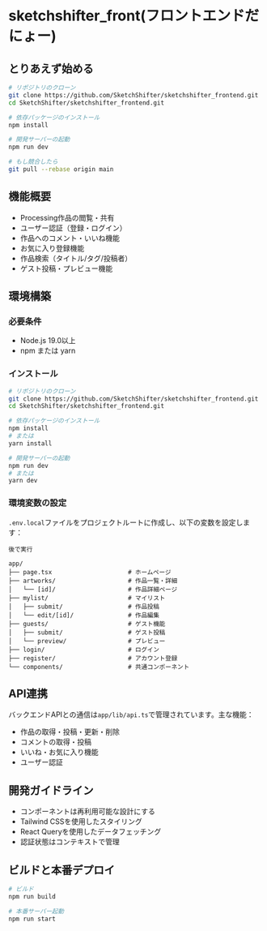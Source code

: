 # sketchshifter_front(フロントエンドだにょー)

## とりあえず始める

```bash
# リポジトリのクローン
git clone https://github.com/SketchShifter/sketchshifter_frontend.git
cd SketchShifter/sketchshifter_frontend.git

# 依存パッケージのインストール
npm install

# 開発サーバーの起動
npm run dev

# もし競合したら
git pull --rebase origin main

```

## 機能概要

- Processing作品の閲覧・共有
- ユーザー認証（登録・ログイン）
- 作品へのコメント・いいね機能
- お気に入り登録機能
- 作品検索（タイトル/タグ/投稿者）
- ゲスト投稿・プレビュー機能

## 環境構築


### 必要条件

- Node.js 19.0以上
- npm または yarn

### インストール

```bash
# リポジトリのクローン
git clone https://github.com/SketchShifter/sketchshifter_frontend.git
cd SketchShifter/sketchshifter_frontend.git

# 依存パッケージのインストール
npm install
# または
yarn install

# 開発サーバーの起動
npm run dev
# または
yarn dev
```

### 環境変数の設定

`.env.local`ファイルをプロジェクトルートに作成し、以下の変数を設定します：

```
後で実行
```

```
app/
├── page.tsx                     # ホームページ
├── artworks/                    # 作品一覧・詳細
│   └── [id]/                    # 作品詳細ページ
├── mylist/                      # マイリスト
│   ├── submit/                  # 作品投稿
│   └── edit/[id]/               # 作品編集
├── guests/                      # ゲスト機能
│   ├── submit/                  # ゲスト投稿
│   └── preview/                 # プレビュー
├── login/                       # ログイン
├── register/                    # アカウント登録
└── components/                  # 共通コンポーネント
```

## API連携

バックエンドAPIとの通信は`app/lib/api.ts`で管理されています。主な機能：

- 作品の取得・投稿・更新・削除
- コメントの取得・投稿
- いいね・お気に入り機能
- ユーザー認証

## 開発ガイドライン

- コンポーネントは再利用可能な設計にする
- Tailwind CSSを使用したスタイリング
- React Queryを使用したデータフェッチング
- 認証状態はコンテキストで管理

## ビルドと本番デプロイ

```bash
# ビルド
npm run build

# 本番サーバー起動
npm run start
```
